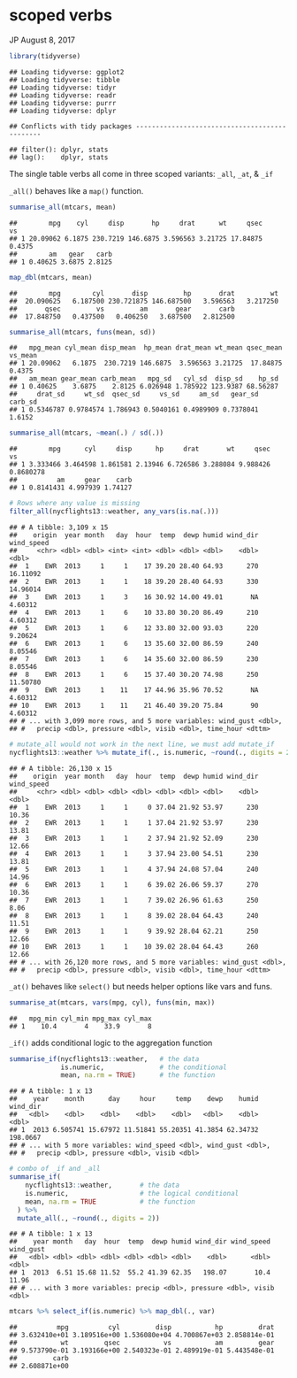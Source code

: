 scoped verbs
================
JP
August 8, 2017

``` r
library(tidyverse)
```

    ## Loading tidyverse: ggplot2
    ## Loading tidyverse: tibble
    ## Loading tidyverse: tidyr
    ## Loading tidyverse: readr
    ## Loading tidyverse: purrr
    ## Loading tidyverse: dplyr

    ## Conflicts with tidy packages ----------------------------------------------

    ## filter(): dplyr, stats
    ## lag():    dplyr, stats

The single table verbs all come in three scoped variants: `_all`, `_at`, & `_if`

`_all()` behaves like a `map()` function.

``` r
summarise_all(mtcars, mean)
```

    ##        mpg    cyl     disp       hp     drat      wt     qsec     vs
    ## 1 20.09062 6.1875 230.7219 146.6875 3.596563 3.21725 17.84875 0.4375
    ##        am   gear   carb
    ## 1 0.40625 3.6875 2.8125

``` r
map_dbl(mtcars, mean)
```

    ##        mpg        cyl       disp         hp       drat         wt 
    ##  20.090625   6.187500 230.721875 146.687500   3.596563   3.217250 
    ##       qsec         vs         am       gear       carb 
    ##  17.848750   0.437500   0.406250   3.687500   2.812500

``` r
summarise_all(mtcars, funs(mean, sd))
```

    ##   mpg_mean cyl_mean disp_mean  hp_mean drat_mean wt_mean qsec_mean vs_mean
    ## 1 20.09062   6.1875  230.7219 146.6875  3.596563 3.21725  17.84875  0.4375
    ##   am_mean gear_mean carb_mean   mpg_sd   cyl_sd  disp_sd    hp_sd
    ## 1 0.40625    3.6875    2.8125 6.026948 1.785922 123.9387 68.56287
    ##     drat_sd     wt_sd  qsec_sd     vs_sd     am_sd   gear_sd carb_sd
    ## 1 0.5346787 0.9784574 1.786943 0.5040161 0.4989909 0.7378041  1.6152

``` r
summarise_all(mtcars, ~mean(.) / sd(.))
```

    ##        mpg      cyl     disp      hp     drat       wt     qsec        vs
    ## 1 3.333466 3.464598 1.861581 2.13946 6.726586 3.288084 9.988426 0.8680278
    ##          am     gear    carb
    ## 1 0.8141431 4.997939 1.74127

``` r
# Rows where any value is missing
filter_all(nycflights13::weather, any_vars(is.na(.)))
```

    ## # A tibble: 3,109 x 15
    ##    origin  year month   day  hour  temp  dewp humid wind_dir wind_speed
    ##     <chr> <dbl> <dbl> <int> <int> <dbl> <dbl> <dbl>    <dbl>      <dbl>
    ##  1    EWR  2013     1     1    17 39.20 28.40 64.93      270   16.11092
    ##  2    EWR  2013     1     1    18 39.20 28.40 64.93      330   14.96014
    ##  3    EWR  2013     1     3    16 30.92 14.00 49.01       NA    4.60312
    ##  4    EWR  2013     1     6    10 33.80 30.20 86.49      210    4.60312
    ##  5    EWR  2013     1     6    12 33.80 32.00 93.03      220    9.20624
    ##  6    EWR  2013     1     6    13 35.60 32.00 86.59      240    8.05546
    ##  7    EWR  2013     1     6    14 35.60 32.00 86.59      230    8.05546
    ##  8    EWR  2013     1     6    15 37.40 30.20 74.98      250   11.50780
    ##  9    EWR  2013     1    11    17 44.96 35.96 70.52       NA    4.60312
    ## 10    EWR  2013     1    11    21 46.40 39.20 75.84       90    4.60312
    ## # ... with 3,099 more rows, and 5 more variables: wind_gust <dbl>,
    ## #   precip <dbl>, pressure <dbl>, visib <dbl>, time_hour <dttm>

``` r
# mutate_all would not work in the next line, we must add mutate_if
nycflights13::weather %>% mutate_if(., is.numeric, ~round(., digits = 2))
```

    ## # A tibble: 26,130 x 15
    ##    origin  year month   day  hour  temp  dewp humid wind_dir wind_speed
    ##     <chr> <dbl> <dbl> <dbl> <dbl> <dbl> <dbl> <dbl>    <dbl>      <dbl>
    ##  1    EWR  2013     1     1     0 37.04 21.92 53.97      230      10.36
    ##  2    EWR  2013     1     1     1 37.04 21.92 53.97      230      13.81
    ##  3    EWR  2013     1     1     2 37.94 21.92 52.09      230      12.66
    ##  4    EWR  2013     1     1     3 37.94 23.00 54.51      230      13.81
    ##  5    EWR  2013     1     1     4 37.94 24.08 57.04      240      14.96
    ##  6    EWR  2013     1     1     6 39.02 26.06 59.37      270      10.36
    ##  7    EWR  2013     1     1     7 39.02 26.96 61.63      250       8.06
    ##  8    EWR  2013     1     1     8 39.02 28.04 64.43      240      11.51
    ##  9    EWR  2013     1     1     9 39.92 28.04 62.21      250      12.66
    ## 10    EWR  2013     1     1    10 39.02 28.04 64.43      260      12.66
    ## # ... with 26,120 more rows, and 5 more variables: wind_gust <dbl>,
    ## #   precip <dbl>, pressure <dbl>, visib <dbl>, time_hour <dttm>

`_at()` behaves like `select()` but needs helper options like vars and funs.

``` r
summarise_at(mtcars, vars(mpg, cyl), funs(min, max))
```

    ##   mpg_min cyl_min mpg_max cyl_max
    ## 1    10.4       4    33.9       8

`_if()` adds conditional logic to the aggregation function

``` r
summarise_if(nycflights13::weather,   # the data
             is.numeric,              # the conditional
             mean, na.rm = TRUE)      # the function
```

    ## # A tibble: 1 x 13
    ##    year    month      day     hour     temp    dewp    humid wind_dir
    ##   <dbl>    <dbl>    <dbl>    <dbl>    <dbl>   <dbl>    <dbl>    <dbl>
    ## 1  2013 6.505741 15.67972 11.51841 55.20351 41.3854 62.34732 198.0667
    ## # ... with 5 more variables: wind_speed <dbl>, wind_gust <dbl>,
    ## #   precip <dbl>, pressure <dbl>, visib <dbl>

``` r
# combo of _if and _all
summarise_if(
    nycflights13::weather,       # the data
    is.numeric,                  # the logical conditional
    mean, na.rm = TRUE           # the function
  ) %>%
  mutate_all(., ~round(., digits = 2))
```

    ## # A tibble: 1 x 13
    ##    year month   day  hour  temp  dewp humid wind_dir wind_speed wind_gust
    ##   <dbl> <dbl> <dbl> <dbl> <dbl> <dbl> <dbl>    <dbl>      <dbl>     <dbl>
    ## 1  2013  6.51 15.68 11.52  55.2 41.39 62.35   198.07       10.4     11.96
    ## # ... with 3 more variables: precip <dbl>, pressure <dbl>, visib <dbl>

``` r
mtcars %>% select_if(is.numeric) %>% map_dbl(., var)
```

    ##          mpg          cyl         disp           hp         drat 
    ## 3.632410e+01 3.189516e+00 1.536080e+04 4.700867e+03 2.858814e-01 
    ##           wt         qsec           vs           am         gear 
    ## 9.573790e-01 3.193166e+00 2.540323e-01 2.489919e-01 5.443548e-01 
    ##         carb 
    ## 2.608871e+00
